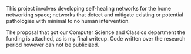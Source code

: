 This project involves developing self-healing networks for the home networking space; networks that detect and mitigate existing or potential pathologies with minimal to no human intervention. 

The proposal that got our Computer Science and Classics department the funding is attached, as is my final writeup. Code written over the research period however can not be publicized.
